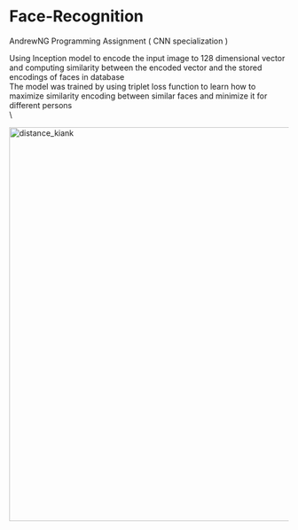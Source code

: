 # Face-Recognition

AndrewNG Programming Assignment ( CNN specialization ) <br/>

Using Inception model to encode the input image to 128 dimensional vector and computing similarity between the encoded vector and the stored encodings of faces in database <br/>
The model was trained by using triplet loss function to learn how to maximize similarity encoding between similar faces and minimize it for different persons <br/>\

<img width="710" alt="distance_kiank" src="https://user-images.githubusercontent.com/61352701/205044933-cf879b5e-8dd8-4f44-8151-80efdae915c4.png">

